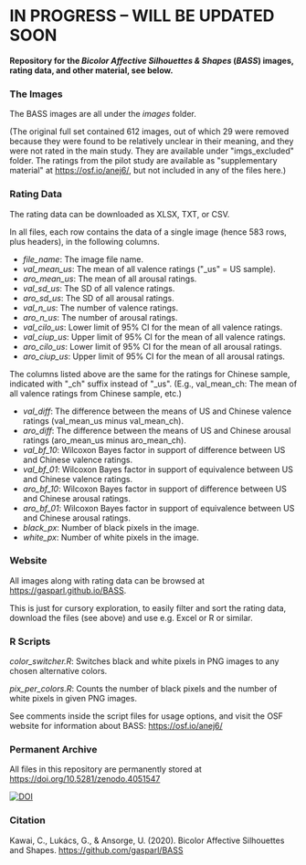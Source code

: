 # IN PROGRESS – WILL BE UPDATED SOON

**Repository for the _Bicolor Affective Silhouettes & Shapes_ (_BASS_) images, rating data, and other material, see below.**

### The Images

The BASS images are all under the _images_ folder.

(The original full set contained 612 images, out of which 29 were removed because they were found to be relatively unclear in their meaning, and they were not rated in the main study. They are available under "imgs_excluded" folder. The ratings from the pilot study are available as "supplementary material" at https://osf.io/anej6/, but not included in any of the files here.)

### Rating Data

The rating data can be downloaded as XLSX, TXT, or CSV.

In all files, each row contains the data of a single image (hence 583 rows, plus headers), in the following columns.

- _file_name_: The image file name.
- _val_mean_us_: The mean of all valence ratings ("_us" = US sample).
- _aro_mean_us_: The mean of all arousal ratings.
- _val_sd_us_: The SD of all valence ratings.
- _aro_sd_us_: The SD of all arousal ratings.
- _val_n_us_: The number of valence ratings.
- _aro_n_us_: The number of arousal ratings.
- _val_cilo_us_: Lower limit of 95% CI for the mean of all valence ratings.
- _val_ciup_us_: Upper limit of 95% CI for the mean of all valence ratings.
- _aro_cilo_us_: Lower limit of 95% CI for the mean of all arousal ratings.
- _aro_ciup_us_: Upper limit of 95% CI for the mean of all arousal ratings.

The columns listed above are the same for the ratings for Chinese sample, indicated with "_ch" suffix instead of "_us". (E.g., val_mean_ch:  The mean of all valence ratings from Chinese sample, etc.)

- _val_diff_: The difference between the means of US and Chinese valence ratings (val_mean_us minus val_mean_ch).
- _aro_diff_: The difference between the means of US and Chinese arousal ratings (aro_mean_us minus aro_mean_ch).
- _val_bf_10_: Wilcoxon Bayes factor in support of difference between US and Chinese valence ratings.
- _val_bf_01_: Wilcoxon Bayes factor in support of equivalence between US and Chinese valence ratings.
- _aro_bf_10_: Wilcoxon Bayes factor in support of difference between US and Chinese arousal ratings.
- _aro_bf_01_: Wilcoxon Bayes factor in support of equivalence between US and Chinese arousal ratings.
- _black_px_: Number of black pixels in the image.
- _white_px_: Number of white pixels in the image.


### Website

All images along with rating data can be browsed at https://gasparl.github.io/BASS.

This is just for cursory exploration, to easily filter and sort the rating data, download the files (see above) and use e.g. Excel or R or similar.

### R Scripts

*color_switcher.R*: Switches black and white pixels in PNG images to any chosen alternative colors. 

*pix_per_colors.R*: Counts the number of black pixels and the number of white pixels in given PNG images. 

See comments inside the script files for usage options, and visit the OSF website for information about BASS: https://osf.io/anej6/


### Permanent Archive

All files in this repository are permanently stored at https://doi.org/10.5281/zenodo.4051547

[![DOI](https://zenodo.org/badge/234654207.svg)](https://zenodo.org/badge/latestdoi/234654207)

### Citation

Kawai, C., Lukács, G., & Ansorge, U. (2020). Bicolor Affective Silhouettes and Shapes. https://github.com/gasparl/BASS